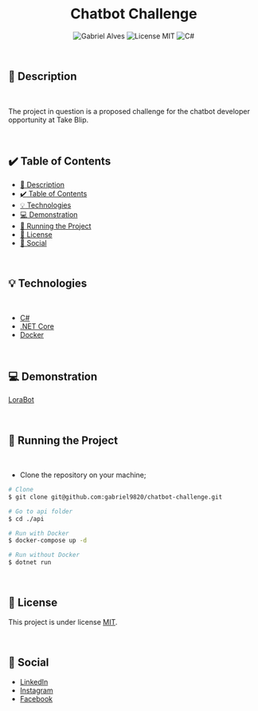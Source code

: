 <h1 align="center">
  Chatbot Challenge
</h1>

<p align="center">
  <img alt="Gabriel Alves" src="https://img.shields.io/badge/Developed%20by%3A-Gabriel Alves-%23DD3B3F" />
  <img alt="License MIT" src="https://img.shields.io/badge/License-MIT-%2398C611" />
  <img alt="C#" src="https://img.shields.io/badge/Main%20language-C%23-%23178600" /> 
</p>

<br />

## :bookmark: Description

<br />

The project in question is a proposed challenge for the chatbot developer opportunity at Take Blip.

<br />

## :heavy_check_mark: Table of Contents

- [:bookmark: Description](#bookmark-description)
- [:heavy_check_mark: Table of Contents](#heavy_check_mark-table-of-contents)
- [:bulb: Technologies](#bulb-technologies)
- [:computer: Demonstration](#computer-demonstration)
- [:wrench: Running the Project](#wrench-running-the-project)
- [:memo: License](#memo-license)
- [:wave: Social](#wave-social)

<br />

## :bulb: Technologies

<br />

- [C#](https://docs.microsoft.com/pt-br/dotnet/csharp/)
- [.NET Core](https://docs.microsoft.com/pt-br/aspnet/core/)
- [Docker](https://docs.docker.com/)

<br />

## :computer: Demonstration

[LoraBot](https://gabriel-lemos-alves-31j78.chat.blip.ai/?appKey=ZGVzYWZpb2NoYXRib3QzOmEwNDJlOTNmLTljODgtNGVkNC05NGY2LTU1NWQxYjMyYjUwMQ==)

<br />

## :wrench: Running the Project

<br />

- Clone the repository on your machine;

```bash
# Clone
$ git clone git@github.com:gabriel9820/chatbot-challenge.git

# Go to api folder
$ cd ./api

# Run with Docker
$ docker-compose up -d

# Run without Docker
$ dotnet run
```

<br />

## :memo: License

This project is under license [MIT](LICENSE).

<br />

## :wave: Social

- [LinkedIn](https://www.linkedin.com/in/gabriel-lemos-alves/)
- [Instagram](https://www.instagram.com/gabriell_alves98/)
- [Facebook](https://www.facebook.com/gabriel.alves.1694059/)

<br />